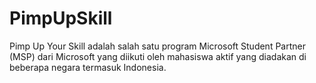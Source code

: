 # PimpUpSkill

Pimp Up Your Skill adalah salah satu program Microsoft Student Partner (MSP) dari Microsoft yang diikuti oleh mahasiswa aktif yang diadakan di beberapa negara termasuk Indonesia.
